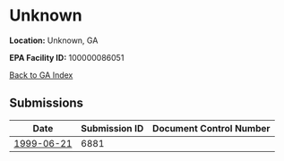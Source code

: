 # Unknown

**Location:** Unknown, GA

**EPA Facility ID:** 100000086051

[Back to GA Index](../../index.md)

## Submissions

| Date | Submission ID | Document Control Number |
|------|--------------|-------------------------|
| [1999-06-21](submissions/6881.md) | 6881 |  |
